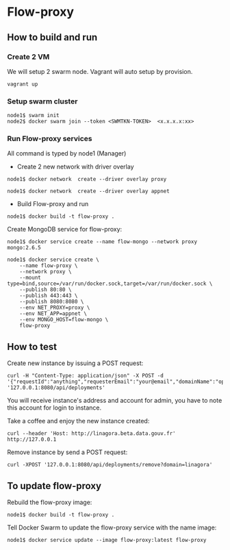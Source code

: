 # Flow-proxy

## How to build and run

### Create 2 VM  

We will setup 2 swarm node. Vagrant will auto setup by provision.

```
vagrant up
```

### Setup swarm cluster
```
node1$ swarm init
node2$ docker swarm join --token <SWMTKN-TOKEN>  <x.x.x.x:xx>
```

### Run Flow-proxy services
All command is typed by node1 (Manager)

- Create 2 new network with driver overlay

```
node1$ docker network  create --driver overlay proxy
```
```
node1$ docker network  create --driver overlay appnet
```

- Build Flow-proxy and run

```
node1$ docker build -t flow-proxy .
```

Create MongoDB service for flow-proxy:

```
node1$ docker service create --name flow-mongo --network proxy mongo:2.6.5
```

```
node1$ docker service create \
    --name flow-proxy \
    --network proxy \
    --mount type=bind,source=/var/run/docker.sock,target=/var/run/docker.sock \
    --publish 80:80 \
    --publish 443:443 \
    --publish 8080:8080 \
    --env NET_PROXY=proxy \
    --env NET_APP=appnet \
    --env MONGO_HOST=flow-mongo \
    flow-proxy
```

## How to test

Create new instance by issuing a POST request:

```
curl -H "Content-Type: application/json" -X POST -d '{"requestId":"anything","requesterEmail":"your@email","domainName":"openpaas"}' '127.0.0.1:8080/api/deployments'
```
You will receive instance's address and account for admin, you have to note this account for login to instance.

Take a coffee and enjoy the new instance created:

```
curl --header 'Host: http://linagora.beta.data.gouv.fr' http://127.0.0.1
```

Remove instance by send a POST request:

```
curl -XPOST '127.0.0.1:8080/api/deployments/remove?domain=linagora'
```

## To update flow-proxy

Rebuild the flow-proxy image:

```
node1$ docker build -t flow-proxy .
```

Tell Docker Swarm to update the flow-proxy service with the name image:

```
node1$ docker service update --image flow-proxy:latest flow-proxy
```
